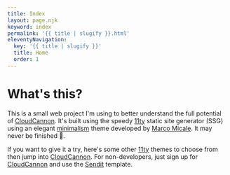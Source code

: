 ```yaml
---
title: Index
layout: page.njk
keyword: index
permalink: '{{ title | slugify }}.html'
eleventyNavigation:
  key: '{{ title | slugify }}'
  title: Home
  order: 1
---
```

# What's this?

<div class="content">This is a small web project I'm using to better understand the full potential of <a target="_blank" rel="noopener" href="https://cloudcannon.com">CloudCannon</a>. It's built using the speedy <a target="_blank" rel="noopener" href="https://www.11ty.dev/">11ty</a> static site generator (SSG) using an elegant <a target="_blank" rel="noopener" href="https://github.com/MarcoMicale/Minimalism">minimalism</a> theme developed by&nbsp;<a target="_blank" rel="noopener" href="https://github.com/MarcoMicale">Marco Micale</a>. It may never be finished 😬.<p>If you want to give it a try, here's some other <a target="_blank" rel="noopener" style="font-family: var(--font-family); letter-spacing: 0.01rem;" href="https://www.11ty.dev">11ty</a> themes to choose from then jump into <a target="_blank" rel="noopener" style="font-family: var(--font-family); letter-spacing: 0.01rem;" href="https://app.cloudcannon.com/register?trial=cc_standard">CloudCannon</a>. For non-developers, just sign up for <a target="_blank" rel="noopener" style="font-family: var(--font-family); letter-spacing: 0.01rem;" href="https://app.cloudcannon.com/register?trial=cc_standard">CloudCannon</a> and use the <a target="_blank" rel="noopener" style="font-family: var(--font-family); letter-spacing: 0.01rem;" href="https://github.com/CloudCannon/sendit-eleventy-template">Sendit</a> template.</p></div>
